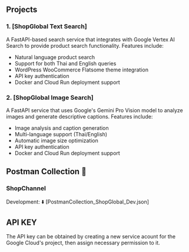 ## Projects

### 1. [ShopGlobal Text Search]
A FastAPI-based search service that integrates with Google Vertex AI Search to provide product search functionality. Features include:
- Natural language product search
- Support for both Thai and English queries
- WordPress WooCommerce Flatsome theme integration
- API key authentication
- Docker and Cloud Run deployment support

### 2. [ShopGlobal Image Search]
A FastAPI service that uses Google's Gemini Pro Vision model to analyze images and generate descriptive captions. Features include:
- Image analysis and caption generation
- Multi-language support (Thai/English)
- Automatic image size optimization
- API key authentication
- Docker and Cloud Run deployment support

## Postman Collection 🚀
### ShopChannel
Development: ⬇️ [PostmanCollection_ShopGlobal_Dev.json]

## API KEY
The API key can be obtained by creating a new service acount for the Google Cloud's project, then assign necessary permission to it.

